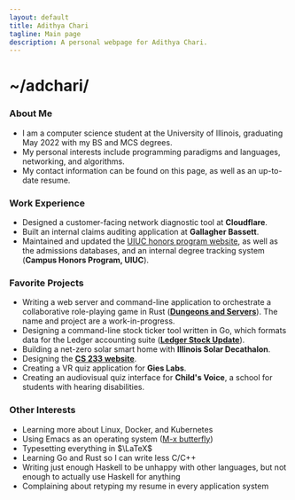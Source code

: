 ```yaml
---
layout: default
title: Adithya Chari
tagline: Main page
description: A personal webpage for Adithya Chari.
---
```


# ~/adchari/
### About Me
- I am a computer science student at the University of Illinois, graduating May 2022 with my BS and MCS degrees.
- My personal interests include programming paradigms and languages, networking, and algorithms. 
- My contact information can be found on this page, as well as an up-to-date resume. 

### Work Experience
- Designed a customer-facing network diagnostic tool at **Cloudflare**.
- Built an internal claims auditing application at **Gallagher Bassett**.
- Maintained and updated the [UIUC honors program website](https://honors.illinois.edu), as well as the admissions databases, and an internal degree tracking system (**Campus Honors Program, UIUC**).

### Favorite Projects
- Writing a web server and command-line application to orchestrate a collaborative role-playing game in Rust (**[Dungeons and Servers](https://github.com/adchari/DungeonsAndServers)**). The name and project are a work-in-progress.
- Designing a command-line stock ticker tool written in Go, which formats data for the Ledger accounting suite (**[Ledger Stock Update](https://github.com/adchari/LedgerStockUpdate)**). 
- Building a net-zero solar smart home with **Illinois Solar Decathalon**.
- Designing the **[CS 233 website](https://cs233.github.io)**.
- Creating a VR quiz application for **Gies Labs**.
- Creating an audiovisual quiz interface for **Child's Voice**, a school for students with hearing disabilities. 

### Other Interests
- Learning more about Linux, Docker, and Kubernetes
- Using Emacs as an operating system ([M-x butterfly](https://xkcd.com/378/))
- Typesetting everything in $\LaTeX$
- Learning Go and Rust so I can write less C/C++
- Writing just enough Haskell to be unhappy with other languages, but not enough to actually use Haskell for anything
- Complaining about retyping my resume in every application system

